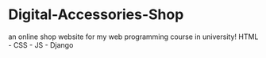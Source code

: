 # Digital-Accessories-Shop
an online shop website for my web programming course in university!
HTML - CSS - JS - Django
